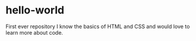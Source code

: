 # hello-world
First ever repository
I know the basics of HTML and CSS and would love to learn more about code.
